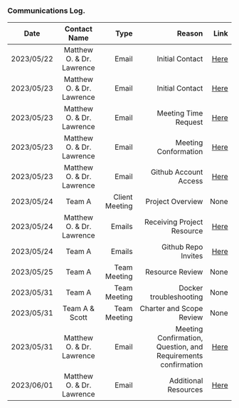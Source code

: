 ### Communications Log. 

| Date          | Contact Name  | Type  | Reason               | Link |
| ------------- |:-------------:| -----:| --------------------:| ----:|
| 2023/05/22    | Matthew O. & Dr. Lawrence   | Email | Initial Contact | [Here](../communication/emails/inital_contact/Capstone_Project_Meeting_Request-Team_A-1.pdf) |
| 2023/05/23    | Matthew O. & Dr. Lawrence   | Email | Initial Contact | [Here](../communication/emails/inital_contact/Capstone_Project_Meeting_Request-Team_A-2.pdf) |
| 2023/05/23    | Matthew O. & Dr. Lawrence   | Email | Meeting Time Request | [Here](../communication/emails/inital_contact/Capstone_Project_Meeting_Request-Team_A-3.pdf) |
| 2023/05/23    | Matthew O. & Dr. Lawrence   | Email | Meeting Conformation | [Here](../communication/emails/inital_contact/Capstone_Project_Meeting_Request-Team_A-4.pdf) |
| 2023/05/23    | Matthew O. & Dr. Lawrence   | Email | Github Account Access | [Here](../communication/emails/Github_Accounts.pdf) |
| 2023/05/24    | Team A    | Client Meeting | Project Overview | None |
| 2023/05/24    | Matthew O. & Dr. Lawrence   | Emails|  Receiving Project Resource | [Here](../communication/emails/COSC_499_Project-PrairieLearn.pdf) |
| 2023/05/24    | Team A    | Emails| Github Repo Invites | [Here](../communication/emails/github_resources_invite) |
| 2023/05/25    | Team A    | Team Meeting | Resource Review | None|
| 2023/05/31    | Team A    | Team Meeting | Docker troubleshooting | None |
| 2023/05/31    | Team A & Scott   | Team Meeting | Charter and Scope Review | None |
| 2023/05/31    | Matthew O. & Dr. Lawrence   | Email | Meeting Confirmation, Question, and  Requirements confirmation | [Here](../communication/emails/Friday-12_00-Noon-Meeting-Confirmation.pdf) |
| 2023/06/01    | Matthew O. & Dr. Lawrence   | Email | Additional Resources | [Here](../communication/emails/Resources-for-499-Project.pdf) |